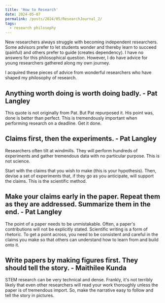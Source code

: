 ```yaml
---
title: 'How to Research'
date: 2024-05-07
permalink: /posts/2024/05/ResearchJournal_2/
tags:
  - research philosophy
---
```



New researchers always struggle with becoming independent researchers. Some advisors prefer to let students wonder and thereby learn to succeed (painful) and others prefer to guide (creates dependency). I have no answers for this philosophical question. However, I do have advice for young researchers gathered along my own journey. 

I acquired these pieces of advice from wonderful researchers who have shaped my philosophy of research.

## Anything worth doing is worth doing badly. - Pat Langley
This quote is not originally from Pat. But Pat repurposed it. His point was, done is better than perfect. This is tremendously important when performing research on a deadline. Get it done.


## Claims first, then the experiments. - Pat Langley
Researchers often tilt at windmills. They will perform hundreds of experiments and gather tremendous data with no particular purpose. This is not science.  

Start with the claims that you wish to make (this is your hypothesis). Then, devise a set of experiments that, if they go as you anticipate, will support the claims. This is the scientific method. 

## Make your claims early in the paper. Repeat them as they are addressed. Summarize them in the end. - Pat Langley
The point of a paper needs to be unmistakable. Often, a paper's contributions will not be explicitly stated. Scientific writing is a form of rhetoric. To get a point across, you need to be consistent and careful in the claims you make so that others can understand how to learn from and build onto it.

## Write papers by making figures first. They should tell the story. - Maithilee Kunda
STEM research can be very technical and dense. Frankly, it's not terribly likely that even other researchers will read your work thoroughly unless the paper is of tremendous import. So, make the narrative easy to follow and tell the story in pictures. 



